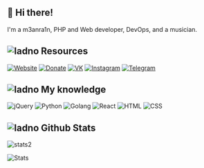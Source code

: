 ## 👋 Hi there!
I'm a m3anra1n, PHP and Web developer, DevOps, and a musician.


## ![ladno](https://rf0x3d.su/maybe_assets/computer_outline_28.svg) Resources
  [![Website](https://rf0x3d.su/maybe_assets/globe_outline_28.svg)](https://meanly.wtf)
  [![Donate](https://rf0x3d.su/maybe_assets/money_transfer_outline_28.svg)](https://meanly.wtf/)
  [![VK](https://rf0x3d.su/maybe_assets/logo_vk_outline_28.svg)](https://vk.com/meanwhilerain)
  [![Instagram](https://rf0x3d.su/maybe_assets/story_outline_28.svg)](https://instagram.com/meanwhile.rain)
  [![Telegram](https://rf0x3d.su/maybe_assets/location_outline_28.svg)](https://t.me/escapefrompol)

## ![ladno](https://rf0x3d.su/maybe_assets/airplay_outline_28.svg) My knowledge
![jQuery](https://rf0x3d.su/maybe_assets/nodejs.svg)
![Python](https://files.meanly.space/repo/gpg/python.svg)
![Golang](https://rf0x3d.su/maybe_assets/language-go.svg)
![React](https://rf0x3d.su/maybe_assets/react.svg)
![HTML](https://rf0x3d.su/maybe_assets/language-html5.svg)
![CSS](https://rf0x3d.su/maybe_assets/language-css3.svg)


## ![ladno](https://rf0x3d.su/maybe_assets/statistics_outline_28.svg) Github Stats
![stats2](https://komarev.com/ghpvc/?username=m3anra1n&style=flat)

![Stats](https://github-readme-stats.vercel.app/api?username=m3anra1n&show_icons=true)
